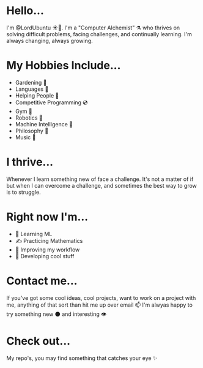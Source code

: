 # Hello...
I'm @LordUbuntu ☀️🐍.
I'm a "Computer Alchemist" ⚗️ who thrives on solving difficult problems, facing challenges, and continually learning. I'm always changing, always growing.

# My Hobbies Include...
- Gardening 🌻
- Languages 📢
- Helping People 🧍
- Competitive Programming 💿
- Gym 🏃
- Robotics 🦾
- Machine Intelligence 🤖
- Philosophy 🧐
- Music 🎵

# I thrive...
Whenever I learn something new of face a challenge. It's not a matter of if but when I can overcome a challenge, and sometimes the best way to grow is to struggle.

# Right now I'm...
- 📖 Learning ML
- ✍️ Practicing Mathematics
- 🔧 Improving my workflow
- 💾 Developing cool stuff

# Contact me...
If you've got some cool ideas, cool projects, want to work on a project with me, anything of that sort than hit me up over email 📫
I'm alwyas happy to try something new 🌑 and interesting 👁️

# Check out...
My repo's, you may find something that catches your eye ✨


<!---
LordUbuntu/LordUbuntu is a ✨ special ✨ repository because its `README.md` (this file) appears on your GitHub profile.
You can click the Preview link to take a look at your changes.
--->
